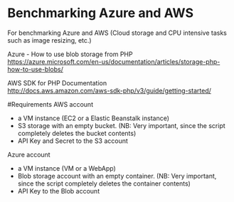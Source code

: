 # Benchmarking Azure and AWS
For benchmarking Azure and AWS (Cloud storage and CPU intensive tasks such as image resizing, etc.)

Azure - How to use blob storage from PHP<br>
https://azure.microsoft.com/en-us/documentation/articles/storage-php-how-to-use-blobs/

AWS SDK for PHP Documentation<br>
http://docs.aws.amazon.com/aws-sdk-php/v3/guide/getting-started/


#Requirements
AWS account<br>
- a VM instance (EC2 or a Elastic Beanstalk instance)
- S3 storage with an empty bucket. (NB: Very important, since the script completely deletes the bucket contents)
- API Key and Secret to the S3 account

Azure account<br>
- a VM instance (VM or a WebApp)
- Blob storage account with an empty container. (NB: Very important, since the script completely deletes the container contents)
- API Key to the Blob account
